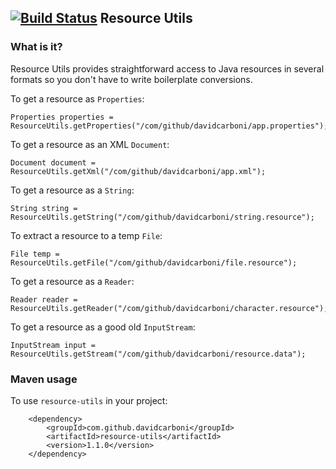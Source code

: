 [![Build Status](https://travis-ci.org/davidcarboni/resource-utils.png?branch=master)](https://travis-ci.org/davidcarboni/resource-utils)
Resource Utils
----------


### What is it?

Resource Utils provides straightforward access to Java resources in several formats so you don't have to write boilerplate conversions.

To get a resource as `Properties`:

    Properties properties = ResourceUtils.getProperties("/com/github/davidcarboni/app.properties");

To get a resource as an XML `Document`:

    Document document = ResourceUtils.getXml("/com/github/davidcarboni/app.xml");

To get a resource as a `String`:

    String string = ResourceUtils.getString("/com/github/davidcarboni/string.resource");

To extract a resource to a temp `File`:

    File temp = ResourceUtils.getFile("/com/github/davidcarboni/file.resource");

To get a resource as a `Reader`:

    Reader reader = ResourceUtils.getReader("/com/github/davidcarboni/character.resource");

To get a resource as a good old `InputStream`:

    InputStream input = ResourceUtils.getStream("/com/github/davidcarboni/resource.data");


### Maven usage

To use `resource-utils` in your project:

		<dependency>
			<groupId>com.github.davidcarboni</groupId>
			<artifactId>resource-utils</artifactId>
			<version>1.1.0</version>
		</dependency>

		